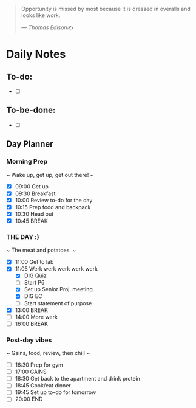 > Opportunity is missed by most because it is dressed in overalls and looks like work.
>
> &mdash; <cite>Thomas Edison</cite>✍️
# Daily Notes
## To-do:
- [ ] 

## To-be-done:
- [ ] 


## Day Planner
### Morning Prep
~
Wake up, get up, get out there!
~
- [x] 09:00 Get up
- [x] 09:30 Breakfast
- [x] 10:00 Review to-do for the day
- [x] 10:15 Prep food and backpack
- [x] 10:30 Head out
- [x] 10:45 BREAK

### THE DAY :)
~
The meat and potatoes.
~
- [x] 11:00 Get to lab
- [x] 11:05 Werk werk werk werk werk
	- [x] DIG Quiz
	- [ ] Start P6
	- [x] Set up Senior Proj. meeting
	- [x] DIG EC
	- [ ] Start statement of purpose
- [x] 13:00 BREAK
- [ ] 14:00 More werk
- [ ] 16:00 BREAK

### Post-day vibes
~
Gains, food, review, then chill
~
- [ ] 16:30 Prep for gym
- [ ] 17:00 GAINS
- [ ] 18:30 Get back to the apartment and drink protein
- [ ] 18:45 Cook/eat dinner
- [ ] 19:45 Set up to-do for tomorrow
- [ ] 20:00 END